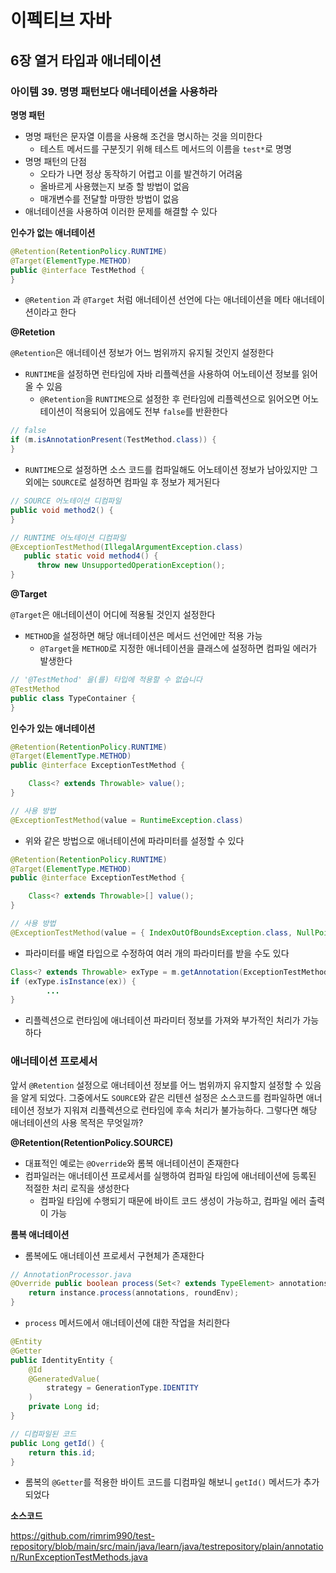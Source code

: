 # 이펙티브 자바

## 6장 열거 타입과 애너테이션

### 아이템 39. 명명 패턴보다 애너테이션을 사용하라

**명명 패턴**
- 명명 패턴은 문자열 이름을 사용해 조건을 명시하는 것을 의미한다
  - 테스트 메서드를 구분짓기 위해 테스트 메서드의 이름을 `test*`로 명명
- 명명 패턴의 단점
  - 오타가 나면 정상 동작하기 어렵고 이를 발견하기 어려움
  - 올바르게 사용했는지 보증 할 방법이 없음
  - 매개변수를 전달할 마땅한 방법이 없음
- 애너테이션을 사용하여 이러한 문제를 해결할 수 있다

**인수가 없는 애너테이션**
```java
@Retention(RetentionPolicy.RUNTIME)
@Target(ElementType.METHOD)
public @interface TestMethod {
}
```
- `@Retention` 과 `@Target` 처럼 애너테이션 선언에 다는 애너테이션을 메타 애너테이션이라고 한다

**@Retetion**

`@Retention`은 애너테이션 정보가 어느 범위까지 유지될 것인지 설정한다
- `RUNTIME`을 설정하면 런타임에 자바 리플렉션을 사용하여 어노테이션 정보를 읽어올 수 있음
  - `@Retention`을 `RUNTIME`으로 설정한 후 런타임에 리플렉션으로 읽어오면 어노테이션이 적용되어 있음에도 전부 `false`를 반환한다
```java
// false
if (m.isAnnotationPresent(TestMethod.class)) {
}
```
- `RUNTIME`으로 설정하면 소스 코드를 컴파일해도 어노테이션 정보가 남아있지만 그외에는 `SOURCE`로 설정하면 컴파일 후 정보가 제거된다
```java
// SOURCE 어노테이션 디컴파일
public void method2() {
}

// RUNTIME 어노테이션 디컴파일
@ExceptionTestMethod(IllegalArgumentException.class)
   public static void method4() {
      throw new UnsupportedOperationException();
}
```

**@Target**

`@Target`은 애너테이션이 어디에 적용될 것인지 설정한다
- `METHOD`을 설정하면 해당 애너테이션은 메서드 선언에만 적용 가능
  - `@Target`을 `METHOD`로 지정한 애너테이션을 클래스에 설정하면 컴파일 에러가 발생한다
```java
// '@TestMethod' 을(를) 타입에 적용할 수 없습니다
@TestMethod
public class TypeContainer {
}
```

**인수가 있는 애너테이션**
```java
@Retention(RetentionPolicy.RUNTIME)
@Target(ElementType.METHOD)
public @interface ExceptionTestMethod {

    Class<? extends Throwable> value();
}

// 사용 방법
@ExceptionTestMethod(value = RuntimeException.class)
```
- 위와 같은 방법으로 애너테이션에 파라미터를 설정할 수 있다

```java
@Retention(RetentionPolicy.RUNTIME)
@Target(ElementType.METHOD)
public @interface ExceptionTestMethod {

    Class<? extends Throwable>[] value();
}

// 사용 방법
@ExceptionTestMethod(value = { IndexOutOfBoundsException.class, NullPointerException.class })
```
- 파라미터를 배열 타입으로 수정하여 여러 개의 파라미터를 받을 수도 있다

```java
Class<? extends Throwable> exType = m.getAnnotation(ExceptionTestMethod.class).value();
if (exType.isInstance(ex)) {
        ...
}
```
- 리플렉션으로 런타임에 애너테이션 파라미터 정보를 가져와 부가적인 처리가 가능하다

### 애너테이션 프로세서

앞서 `@Retention` 설정으로 애너테이션 정보를 어느 범위까지 유지할지 설정할 수 있음을 알게 되었다. 
그중에서도 `SOURCE`와 같은 리텐션 설정은 소스코드를 컴파일하면 애너테이션 정보가 지워져 리플렉션으로 런타임에 후속 처리가 불가능하다.
그렇다면 해당 애너테이션의 사용 목적은 무엇일까?

**@Retention(RetentionPolicy.SOURCE)**
- 대표적인 예로는 `@Override`와 롬복 애너테이션이 존재한다
- 컴파일러는 애너테이션 프로세서를 실행하여 컴파일 타임에 애너테이션에 등록된 적절한 처리 로직을 생성한다
  - 컴파일 타임에 수행되기 때문에 바이트 코드 생성이 가능하고, 컴파일 에러 출력이 가능

**롬복 애너테이션**
- 롬복에도 애너테이션 프로세서 구현체가 존재한다
```java
// AnnotationProcessor.java
@Override public boolean process(Set<? extends TypeElement> annotations, RoundEnvironment roundEnv) {
    return instance.process(annotations, roundEnv);
}
```
- `process` 메서드에서 애너테이션에 대한 작업을 처리한다

```java
@Entity
@Getter
public IdentityEntity {
    @Id
    @GeneratedValue(
        strategy = GenerationType.IDENTITY
    )
    private Long id;
}

// 디컴파일된 코드
public Long getId() {
    return this.id;
}
```
- 롬복의 `@Getter`를 적용한 바이트 코드를 디컴파일 해보니 `getId()` 메서드가 추가되었다

**소스코드**

https://github.com/rimrim990/test-repository/blob/main/src/main/java/learn/java/testrepository/plain/annotation/RunExceptionTestMethods.java
